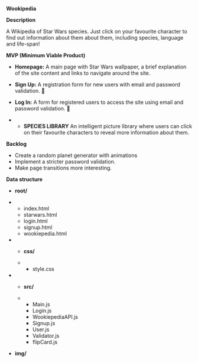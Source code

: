 **Wookipedia**



**Description**



A Wikipedia of Star Wars species. Just click on your favourite character to find out information about them about them, including species, language and life-span!





**MVP (Minimum Viable Product)**



- **Homepage:** A main page with Star Wars wallpaper, a brief explanation of the site content and links to navigate around the site.

- **Sign Up:** A registration form for new users with email and password validation. 👋

- **Log In:** A form for registered users to access the site using email and password validation. 🔑

- - **SPECIES LIBRARY** An intelligent picture library where users can click on their favourite characters to reveal more information about them.





**Backlog**

- Create a random planet generator with animations
- Implement a stricter password validation.
- Make page transitions more interesting. 

**Data structure**

- **root/**

- - index.html
  - starwars.html
  - login.html
  - signup.html
  - wookiepedia.html



- - **css/**

  - - style.css



- - **src/**

  - - Main.js
    - Login.js
    - WookiepediaAPI.js
    - Signup.js
    - User.js
    - Validator.js
    - flipCard.js

- **img/** 